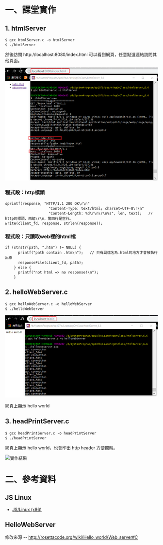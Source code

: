# 一、課堂實作

## 1. htmlServer

```
$ gcc htmlServer.c -o htmlServer
$ ./htmlServer
```
然後訪問 http://localhost:8080/index.html 可以看到網頁，任意點選連結訪問其他頁面。

![實作結果](picture/htmlServer.png)

### 程式段：http標頭

```
sprintf(response, "HTTP/1.1 200 OK\r\n"
                    "Content-Type: text/html; charset=UTF-8\r\n"
                    "Content-Length: %d\r\n\r\n%s", len, text);   // http的標頭，兩組\r\n，第四行是空行。
write(client_fd, response, strlen(response));
```
### 程式段：只讀取web裡的html檔

```
if (strstr(path, ".htm") != NULL) {
      printf("path contain .htm\n");   // 只有副檔名為.html的地方才會被執行出來
      responseFile(client_fd, path);
    } else {
      printf("not html => no response!\n");
    }
```

## 2. helloWebServer.c

```
$ gcc helloWebServer.c -o helloWebServer
$ ./helloWebServer
```
![實作結果](picture/helloWebServer.png)

網頁上顯示 hello world

## 3. headPrintServer.c

```
$ gcc headPrintServer.c -o headPrintServer
$ ./headPrintServer
```

網頁上顯示 hello world，也會印出 http header 方便觀察。

![實作結果](picture/headPrintbServer.png)


# 二、參考資料

## JS Linux

* [JS/Linux (x86)](https://bellard.org/jslinux/vm.html?url=https://bellard.org/jslinux/buildroot-x86.cfg)

## HelloWebServer

修改來源 -- http://rosettacode.org/wiki/Hello_world/Web_server#C
